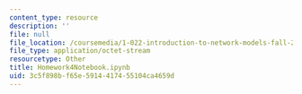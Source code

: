 ```yaml
---
content_type: resource
description: ''
file: null
file_location: /coursemedia/1-022-introduction-to-network-models-fall-2018/3c5f898bf65e5914417455104ca4659d_Homework4Notebook.ipynb
file_type: application/octet-stream
resourcetype: Other
title: Homework4Notebook.ipynb
uid: 3c5f898b-f65e-5914-4174-55104ca4659d
---
```

